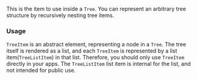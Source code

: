 This is the item to use inside a `Tree`. You can represent an arbitrary tree structure by recursively nesting tree items.
### Usage

`TreeItem` is an abstract element, representing a node in a `Tree`. The tree itself is rendered as a list, and each `TreeItem` is represented by a list item(`TreeListItem`) in that list. Therefore, you should only use `TreeItem` directly in your apps. The `TreeListItem` list item is internal for the list, and not intended for public use.